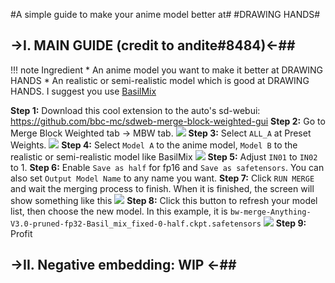 #A simple guide to make your anime model better at#
#DRAWING HANDS#

## ->I. MAIN GUIDE (credit to andite#8484)<-##
!!! note Ingredient
    * An anime model you want to make it better at DRAWING HANDS
	* An realistic or semi-realistic model which is good at DRAWING HANDS. I suggest you use [BasilMix](https://huggingface.co/nuigurumi/basil_mix/blob/main/Basil_mix_fixed.safetensors)

**Step 1:** Download this cool extension to the auto's sd-webui: https://github.com/bbc-mc/sdweb-merge-block-weighted-gui
**Step 2:** Go to Merge Block Weighted tab -> MBW tab.
![](https://cdn.discordapp.com/attachments/310003662309294083/1066299350428426320/image.png)
**Step 3:** Select `ALL_A` at Preset Weights.
![](https://cdn.discordapp.com/attachments/310003662309294083/1066300109903646730/image_1.png)
**Step 4:** Select `Model A` to the anime model, `Model B` to the realistic or semi-realistic model like BasilMix
![](https://cdn.discordapp.com/attachments/310003662309294083/1066300598049325056/image.png)
**Step 5:** Adjust `IN01` to `IN02` to 1.
**Step 6:** Enable `Save as half` for fp16 and `Save as safetensors`. You can also set `Output Model Name` to any name you want.
**Step 7:** Click `RUN MERGE` and wait the merging process to finish. When it is finished, the screen will show something like this
![](https://cdn.discordapp.com/attachments/310003662309294083/1066305526159384586/image.png)
**Step 8:** Click this button to refresh your model list, then choose the new model. In this example, it is  `bw-merge-Anything-V3.0-pruned-fp32-Basil_mix_fixed-0-half.ckpt.safetensors`
![](https://cdn.discordapp.com/attachments/310003662309294083/1066313461560266793/image.png)
**Step 9:** Profit
## ->II. Negative embedding: WIP <-##
